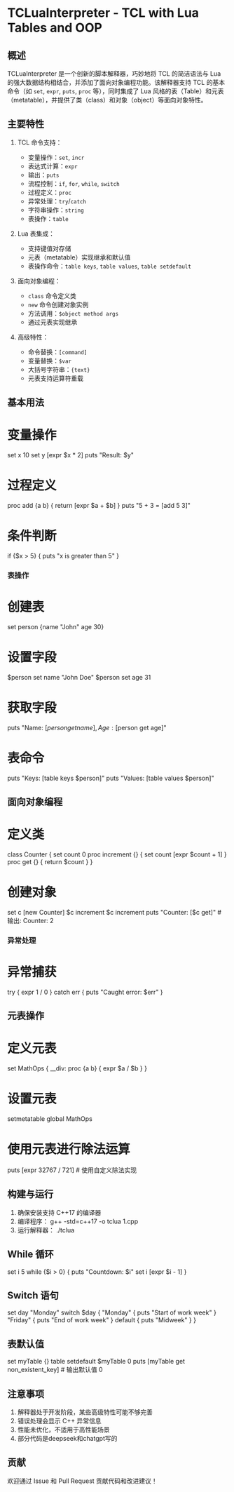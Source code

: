 # TCLuaInterpreter - TCL with Lua Tables and OOP

## 概述

TCLuaInterpreter 是一个创新的脚本解释器，巧妙地将 TCL 的简洁语法与 Lua 的强大数据结构相结合，并添加了面向对象编程功能。该解释器支持 TCL 的基本命令（如 `set`, `expr`, `puts`, `proc` 等），同时集成了 Lua 风格的表（Table）和元表（metatable），并提供了类（class）和对象（object）等面向对象特性。

## 主要特性

1. TCL 命令支持：
   - 变量操作：`set`, `incr`
   - 表达式计算：`expr`
   - 输出：`puts`
   - 流程控制：`if`, `for`, `while`, `switch`
   - 过程定义：`proc`
   - 异常处理：`try`/`catch`
   - 字符串操作：`string`
   - 表操作：`table`

2. Lua 表集成：
   - 支持键值对存储
   - 元表（metatable）实现继承和默认值
   - 表操作命令：`table keys`, `table values`, `table setdefault`

3. 面向对象编程：
   - `class` 命令定义类
   - `new` 命令创建对象实例
   - 方法调用：`$object method args`
   - 通过元表实现继承

4. 高级特性：
   - 命令替换：`[command]`
   - 变量替换：`$var`
   - 大括号字符串：`{text}`
   - 元表支持运算符重载

## 基本用法

# 变量操作
set x 10
set y [expr $x * 2]
puts "Result: $y"

# 过程定义
proc add {a b} {
    return [expr $a + $b]
}
puts "5 + 3 = [add 5 3]"

# 条件判断
if {$x > 5} {
    puts "x is greater than 5"
}

### 表操作

# 创建表
set person {name "John" age 30}

# 设置字段
$person set name "John Doe"
$person set age 31

# 获取字段
puts "Name: [$person get name], Age: [$person get age]"

# 表命令
puts "Keys: [table keys $person]"
puts "Values: [table values $person]"

## 面向对象编程

# 定义类
class Counter {
    set count 0
    proc increment {} {
        set count [expr $count + 1]
    }
    proc get {} {
        return $count
    }
}

# 创建对象
set c [new Counter]
$c increment
$c increment
puts "Counter: [$c get]"  # 输出: Counter: 2

### 异常处理

# 异常捕获
try {
    expr 1 / 0
} catch err {
    puts "Caught error: $err"
}

## 元表操作

# 定义元表
set MathOps {
    __div: proc {a b} { expr $a / $b }
}

# 设置元表
setmetatable global MathOps

# 使用元表进行除法运算
puts [expr 32767 / 721]  # 使用自定义除法实现

## 构建与运行

1. 确保安装支持 C++17 的编译器
2. 编译程序：
   g++ -std=c++17 -o tclua 1.cpp
3. 运行解释器：
   ./tclua

## While 循环
set i 5
while {$i > 0} {
    puts "Countdown: $i"
    set i [expr $i - 1]
}

## Switch 语句
set day "Monday"
switch $day {
    "Monday" { puts "Start of work week" }
    "Friday" { puts "End of work week" }
    default { puts "Midweek" }
}

## 表默认值
set myTable {}
table setdefault $myTable 0
puts [myTable get non_existent_key]  # 输出默认值 0

## 注意事项

1. 解释器处于开发阶段，某些高级特性可能不够完善
2. 错误处理会显示 C++ 异常信息
3. 性能未优化，不适用于高性能场景
4. 部分代码是deepseek和chatgpt写的

## 贡献

欢迎通过 Issue 和 Pull Request 贡献代码和改进建议！
